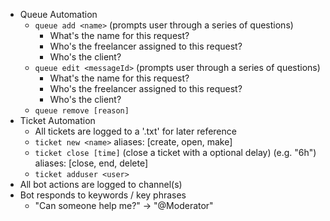 - Queue Automation
    - `queue add <name>` (prompts user through a series of questions) 
        - What's the name for this request?
        - Who's the freelancer assigned to this request?
        - Who's the client?
    - `queue edit <messageId>` (prompts user through a series of questions)
        - What's the name for this request?
        - Who's the freelancer assigned to this request?
        - Who's the client?
    - `queue remove [reason]`
- Ticket Automation
    - All tickets are logged to a '.txt' for later reference
    - `ticket new <name>` aliases: [create, open, make]
    - `ticket close [time]` (close a ticket with a optional delay) (e.g. "6h") aliases: [close, end, delete]
    - `ticket adduser <user>`
- All bot actions are logged to channel(s)
- Bot responds to keywords / key phrases
    - "Can someone help me?" -> "@Moderator"

